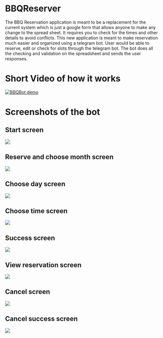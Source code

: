 # BBQReserver

The BBQ Reservation application is meant to be a replacement for the current system which is just a google form that allows anyone to make any change to the spread sheet. It requires you to check for the times and other details to avoid conflicts. This new application is meant to make reservation much easier and organized using a telegram bot. User would be able to reserve, edit or check for slots through the telegram bot. The bot does all the checking and validation on the spreadsheet and sends the user responses.

# Short Video of how it works
[![BBQBot demo](https://img.youtube.com/vi/YOUTUBE_VIDEO_ID_HERE/0.jpg)](https://youtu.be/pFCV882fQuU)

# Screenshots of the bot

## Start screen
![](screenshot/start.png?raw=true)

## Reserve and choose month screen
![](screenshot/reserve.png?raw=true)

## Choose day screen
![](screenshot/day.png?raw=true)

## Choose time screen
![](screenshot/time.png?raw=true)

## Success screen
![](screenshot/success.png?raw=true)


## View reservation screen
![](screenshot/view.png?raw=true)

## Cancel screen
![](screenshot/cancel.png?raw=true)

## Cancel success screen
![](screenshot/cancel-success.png?raw=true)


